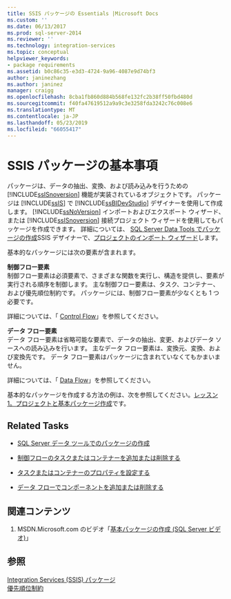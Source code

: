 ```yaml
---
title: SSIS パッケージの Essentials |Microsoft Docs
ms.custom: ''
ms.date: 06/13/2017
ms.prod: sql-server-2014
ms.reviewer: ''
ms.technology: integration-services
ms.topic: conceptual
helpviewer_keywords:
- package requirements
ms.assetid: b0c86c35-e3d3-4724-9a96-4087e9d74bf3
author: janinezhang
ms.author: janinez
manager: craigg
ms.openlocfilehash: 8cba1fb860d884b568fe132fc2b38ff50fbd480d
ms.sourcegitcommit: f40fa47619512a9a9c3e3258fda3242c76c008e6
ms.translationtype: MT
ms.contentlocale: ja-JP
ms.lasthandoff: 05/23/2019
ms.locfileid: "66055417"
---
```

# <a name="ssis-package-essentials"></a>SSIS パッケージの基本事項
  パッケージは、データの抽出、変換、および読み込みを行うための [!INCLUDE[ssISnoversion](../includes/ssisnoversion-md.md)] 機能が実装されているオブジェクトです。 パッケージは [!INCLUDE[ssIS](../includes/ssis-md.md)] で [!INCLUDE[ssBIDevStudio](../includes/ssbidevstudio-md.md)] デザイナーを使用して作成します。 [!INCLUDE[ssNoVersion](../includes/ssnoversion-md.md)] インポートおよびエクスポート ウィザード、または [!INCLUDE[ssISnoversion](../includes/ssisnoversion-md.md)] 接続プロジェクト ウィザードを使用してもパッケージを作成できます。 詳細については、 [SQL Server Data Tools でパッケージの作成](create-packages-in-sql-server-data-tools.md)SSIS デザイナーで、[プロジェクトのインポート ウィザード](../../2014/integration-services/import-project-wizard.md)します。  
  
 基本的なパッケージには次の要素が含まれます。  
  
 **制御フロー要素**  
 制御フロー要素は必須要素で、さまざまな関数を実行し、構造を提供し、要素が実行される順序を制御します。 主な制御フロー要素は、タスク、コンテナー、および優先順位制約です。 パッケージには、制御フロー要素が少なくとも 1 つ必要です。  
  
 詳細については、「 [Control Flow](control-flow/control-flow.md)」を参照してください。  
  
 **データ フロー要素**  
 データ フロー要素は省略可能な要素で、データの抽出、変更、およびデータ ソースへの読み込みを行います。 主なデータ フロー要素は、変換元、変換、および変換先です。 データ フロー要素はパッケージに含まれていなくてもかまいません。  
  
 詳細については、「 [Data Flow](data-flow/data-flow.md)」を参照してください。  
  
 基本的なパッケージを作成する方法の例は、次を参照してください。[レッスン 1。プロジェクトと基本パッケージ作成](lesson-1-create-a-project-and-basic-package-with-ssis.md)です。  
  
## <a name="related-tasks"></a>Related Tasks  
  
-   [SQL Server データ ツールでのパッケージの作成](create-packages-in-sql-server-data-tools.md)  
  
-   [制御フローのタスクまたはコンテナーを追加または削除する](control-flow/add-or-delete-a-task-or-a-container-in-a-control-flow.md)  
  
-   [タスクまたはコンテナーのプロパティを設定する](../../2014/integration-services/set-the-properties-of-a-task-or-container.md)  
  
-   [データ フローでコンポーネントを追加または削除する](data-flow/add-or-delete-a-component-in-a-data-flow.md)  
  
## <a name="related-content"></a>関連コンテンツ  
  
1.  MSDN.Microsoft.com のビデオ「[基本パッケージの作成 (SQL Server ビデオ)](https://go.microsoft.com/fwlink/?LinkId=131023)」  
  
## <a name="see-also"></a>参照  
 [Integration Services &#40;SSIS&#41; パッケージ](../../2014/integration-services/integration-services-ssis-packages.md)   
 [優先順位制約](control-flow/precedence-constraints.md)  
  
  
